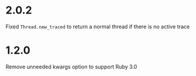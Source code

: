 # 2.0.2

Fixed `Thread.new_traced` to return a normal thread if there is no active trace

# 1.2.0

Remove unneeded kwargs option to support Ruby 3.0

